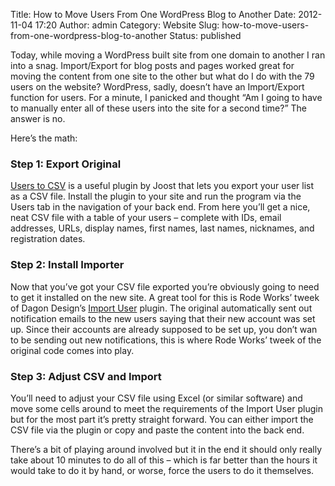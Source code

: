 Title: How to Move Users From One WordPress Blog to Another
Date: 2012-11-04 17:20
Author: admin
Category: Website
Slug: how-to-move-users-from-one-wordpress-blog-to-another
Status: published

Today, while moving a WordPress built site from one domain to another I ran into a snag. Import/Export for blog posts and pages worked great for moving the content from one site to the other but what do I do with the 79 users on the website? WordPress, sadly, doesn’t have an Import/Export function for users. For a minute, I panicked and thought “Am I going to have to manually enter all of these users into the site for a second time?” The answer is no.

Here’s the math:

### Step 1: Export Original

[Users to CSV](http://yoast.com/wordpress/users-to-csv/ "Users to CSV") is a useful plugin by Joost that lets you export your user list as a CSV file. Install the plugin to your site and run the program via the Users tab in the navigation of your back end. From here you’ll get a nice, neat CSV file with a table of your users – complete with IDs, email addresses, URLs, display names, first names, last names, nicknames, and registration dates.

### Step 2: Install Importer

Now that you’ve got your CSV file exported you’re obviously going to need to get it installed on the new site. A great tool for this is Rode Works’ tweek of Dagon Design’s [Import User](http://rodeworks.com/technology/wordpress-batch-import-users/ "Import User") plugin. The original automatically sent out notification emails to the new users saying that their new account was set up. Since their accounts are already supposed to be set up, you don’t wan to be sending out new notifications, this is where Rode Works’ tweek of the original code comes into play.

### Step 3: Adjust CSV and Import

You’ll need to adjust your CSV file using Excel (or similar software) and move some cells around to meet the requirements of the Import User plugin but for the most part it’s pretty straight forward. You can either import the CSV file via the plugin or copy and paste the content into the back end.

There’s a bit of playing around involved but it in the end it should only really take about 10 minutes to do all of this – which is far better than the hours it would take to do it by hand, or worse, force the users to do it themselves.
